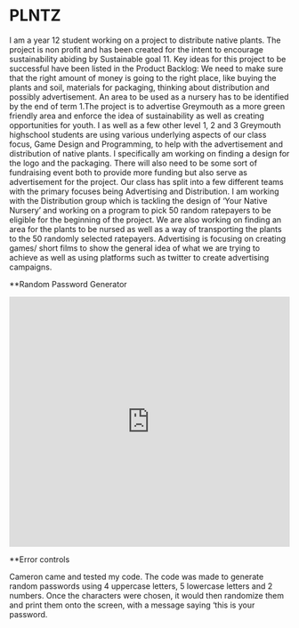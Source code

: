 # PLNTZ

I am a year 12 student working on a project to distribute native plants. The project is non profit and has been created for the intent to encourage sustainability abiding by Sustainable goal 11. Key ideas for this project to be successful have been listed in the Product Backlog: We need to make sure that the right amount of money is going to the right place, like buying the plants and soil, materials for packaging, thinking about distribution and possibly advertisement. An area to be used as a nursery has to be identified by the end of term 1.The project is to advertise Greymouth as a more green friendly area and enforce the idea of sustainability as well as creating opportunities for youth. I as well as a few other level 1, 2 and 3 Greymouth highschool students are using various underlying aspects of our class focus, Game Design and Programming, to help with the advertisement and distribution of native plants. I specifically am working on finding a design for the logo and the packaging. There will also need to be some sort of fundraising event both to provide more funding but also serve as advertisement for the project. Our class has split into a few different teams with the primary focuses being Advertising and Distribution. I am working with the Distribution group which is tackling the design of ‘Your Native Nursery’ and working on a program to pick 50 random ratepayers to be eligible for the beginning of the project. We are also working on finding an area for the plants to be nursed as well as a way of transporting the plants to the 50 randomly selected ratepayers. Advertising is focusing on creating games/ short films to show the general idea of what we are trying to achieve as well as using platforms such as twitter to create advertising campaigns.  

**Random Password Generator

<iframe src="https://trinket.io/embed/python/49d68cce93" width="100%" height="450" frameborder="0" marginwidth="0" marginheight="0" allowfullscreen></iframe>

**Error controls

Cameron came and tested my code. The code was made to generate random passwords using 4 uppercase letters, 5 lowercase letters and 2 numbers. Once the characters were chosen, it would then randomize them and print them onto the screen, with a message saying ‘this is your password.

